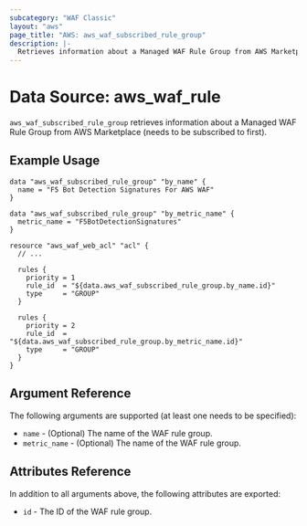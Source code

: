 ```yaml
---
subcategory: "WAF Classic"
layout: "aws"
page_title: "AWS: aws_waf_subscribed_rule_group"
description: |-
  Retrieves information about a Managed WAF Rule Group from AWS Marketplace.
---
```


# Data Source: aws_waf_rule

`aws_waf_subscribed_rule_group` retrieves information about a Managed WAF Rule Group from AWS Marketplace (needs to be subscribed to first).

## Example Usage

```hcl
data "aws_waf_subscribed_rule_group" "by_name" {
  name = "F5 Bot Detection Signatures For AWS WAF"
}

data "aws_waf_subscribed_rule_group" "by_metric_name" {
  metric_name = "F5BotDetectionSignatures"
}

resource "aws_waf_web_acl" "acl" {
  // ...

  rules {
    priority = 1
    rule_id  = "${data.aws_waf_subscribed_rule_group.by_name.id}"
    type     = "GROUP"
  }

  rules {
    priority = 2
    rule_id  = "${data.aws_waf_subscribed_rule_group.by_metric_name.id}"
    type     = "GROUP"
  }
}

```

## Argument Reference

The following arguments are supported (at least one needs to be specified):

* `name` - (Optional) The name of the WAF rule group.
* `metric_name` - (Optional) The name of the WAF rule group.

## Attributes Reference

In addition to all arguments above, the following attributes are exported:

* `id` - The ID of the WAF rule group.
